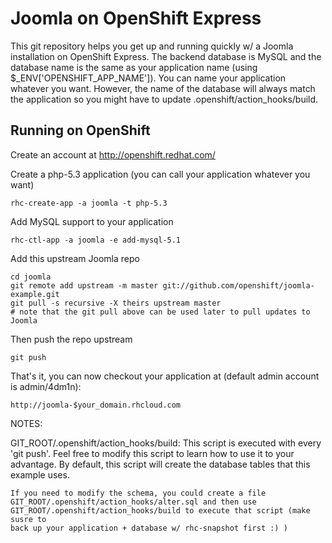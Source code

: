 Joomla on OpenShift Express
===========================

This git repository helps you get up and running quickly w/ a Joomla installation
on OpenShift Express.  The backend database is MySQL and the database name is the 
same as your application name (using $_ENV['OPENSHIFT_APP_NAME']).  You can name 
your application whatever you want.  However, the name of the database will always
match the application so you might have to update .openshift/action_hooks/build.


Running on OpenShift
----------------------------

Create an account at http://openshift.redhat.com/

Create a php-5.3 application (you can call your application whatever you want)

    rhc-create-app -a joomla -t php-5.3

Add MySQL support to your application

    rhc-ctl-app -a joomla -e add-mysql-5.1

Add this upstream Joomla repo

    cd joomla
    git remote add upstream -m master git://github.com/openshift/joomla-example.git
    git pull -s recursive -X theirs upstream master
    # note that the git pull above can be used later to pull updates to Joomla
    
Then push the repo upstream

    git push

That's it, you can now checkout your application at (default admin account is admin/4dm1n):

    http://joomla-$your_domain.rhcloud.com


NOTES:

GIT_ROOT/.openshift/action_hooks/build:
    This script is executed with every 'git push'.  Feel free to modify this script
    to learn how to use it to your advantage.  By default, this script will create
    the database tables that this example uses.

    If you need to modify the schema, you could create a file 
    GIT_ROOT/.openshift/action_hooks/alter.sql and then use
    GIT_ROOT/.openshift/action_hooks/build to execute that script (make susre to
    back up your application + database w/ rhc-snapshot first :) )

